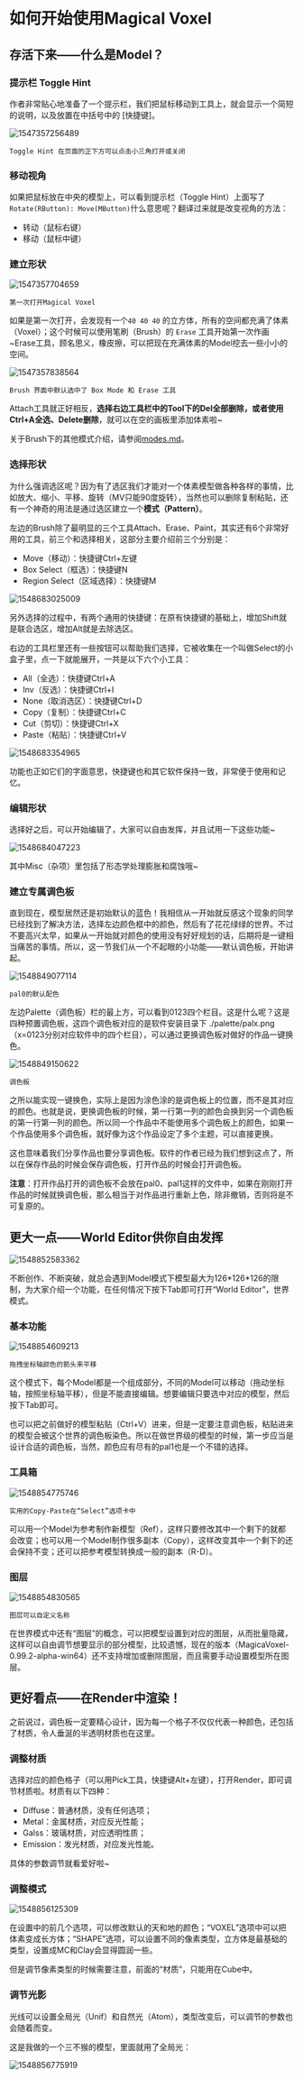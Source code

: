 # 如何开始使用Magical Voxel

## 存活下来——什么是Model？

### 提示栏 Toggle Hint

作者非常贴心地准备了一个提示栏，我们把鼠标移动到工具上，就会显示一个简短的说明，以及放置在中括号中的 [快捷键]。

![1547357256489](readme.assets/1547357256489.png)

`Toggle Hint 在页面的正下方可以点击小三角打开或关闭`

### 移动视角

如果把鼠标放在中央的模型上，可以看到提示栏（Toggle Hint）上面写了`Rotate(RButton): Move(MButton)`什么意思呢？翻译过来就是改变视角的方法：

- 转动（鼠标右键）
- 移动（鼠标中键）

### 建立形状

![1547357704659](readme.assets/1547357704659.png)

`第一次打开Magical Voxel`

如果是第一次打开，会发现有一个`40 40 40` 的立方体，所有的空间都充满了体素（Voxel）；这个时候可以使用笔刷（Brush）的 `Erase` 工具开始第一次作画~Erase工具，顾名思义，橡皮擦，可以把现在充满体素的Model挖去一些小小的空间。

![1547357838564](readme.assets/1547357838564.png)

`Brush 界面中默认选中了 Box Mode 和 Erase 工具`

Attach工具就正好相反，**选择右边工具栏中的Tool下的Del全部删除，或者使用Ctrl+A全选、Delete删除**，就可以在空的画板里添加体素啦~

关于Brush下的其他模式介绍，请参阅[modes.md](./help/modes.md)。

### 选择形状

为什么强调选区呢？因为有了选区我们才能对一个体素模型做各种各样的事情，比如放大、缩小、平移、旋转（MV只能90度旋转），当然也可以删除复制粘贴，还有一个神奇的用法是通过选区建立一个**模式（Pattern）**。

左边的Brush除了最明显的三个工具Attach、Erase、Paint，其实还有6个非常好用的工具，前三个和选择相关，这部分主要介绍前三个分别是：

- Move（移动）：快捷键Ctrl+左键
- Box Select（框选）：快捷键N
- Region Select（区域选择）：快捷键M

![1548683025009](readme.assets/1548683025009.png)

另外选择的过程中，有两个通用的快捷键：在原有快捷键的基础上，增加Shift就是联合选区，增加Alt就是去除选区。

右边的工具栏里还有一些按钮可以帮助我们选择，它被收集在一个叫做Select的小盒子里，点一下就能展开，一共是以下六个小工具：

- All（全选）：快捷键Ctrl+A
- Inv（反选）：快捷键Ctrl+I
- None（取消选区）：快捷键Ctrl+D
- Copy（复制）：快捷键Ctrl+C
- Cut（剪切）：快捷键Ctrl+X
- Paste（粘贴）：快捷键Ctrl+V

![1548683354965](readme.assets/1548683354965.png)

功能也正如它们的字面意思，快捷键也和其它软件保持一致，非常便于使用和记忆。

### 编辑形状

选择好之后，可以开始编辑了，大家可以自由发挥，并且试用一下这些功能~

![1548684047223](readme.assets/1548684047223.png)

其中Misc（杂项）里包括了形态学处理膨胀和腐蚀哦~

### 建立专属调色板

直到现在，模型居然还是初始默认的蓝色！我相信从一开始就反感这个现象的同学已经找到了解决方法，选择左边颜色框中的颜色，然后有了花花绿绿的世界。不过不要高兴太早，如果从一开始就对颜色的使用没有好好规划的话，后期将是一键相当痛苦的事情。所以，这一节我们从一个不起眼的小功能——默认调色板，开始讲起。

![1548849077114](readme.assets/1548849077114.png)

`pal0的默认配色`

左边Palette（调色板）栏的最上方，可以看到0123四个栏目。这是什么呢？这是四种预置调色板，这四个调色板对应的是软件安装目录下 ./palette/palx.png （x=0123分别对应软件中的四个栏目），可以通过更换调色板对做好的作品一键换色。

![1548849150622](readme.assets/1548849150622.png)

`调色板`

之所以能实现一键换色，实际上是因为涂色涂的是调色板上的位置，而不是其对应的颜色。也就是说，更换调色板的时候，第一行第一列的颜色会换到另一个调色板的第一行第一列的颜色。所以同一个作品中不能使用多个调色板上的颜色，如果一个作品使用多个调色板，就好像为这个作品设定了多个主题，可以直接更换。

这也意味着我们分享作品也要分享调色板。软件的作者已经为我们想到这点了，所以在保存作品的时候会保存调色板，打开作品的时候会打开调色板。

**注意**：打开作品打开的调色板不会放在pal0、pal1这样的文件中，如果在刚刚打开作品的时候就换调色板，那么相当于对作品进行重新上色，除非撤销，否则将是不可复原的。

## 更大一点——World Editor供你自由发挥

![1548852583362](readme.assets/1548852583362.png)

不断创作、不断突破，就总会遇到Model模式下模型最大为126\*126\*126的限制，为大家介绍一个功能，在任何情况下按下Tab即可打开“World Editor”，世界模式。

### 基本功能

![1548854609213](readme.assets/1548854609213.png)

`拖拽坐标轴颜色的箭头来平移`

这个模式下，每个Model都是一个组成部分，不同的Model可以移动（拖动坐标轴，按照坐标轴平移），但是不能直接编辑。想要编辑只要选中对应的模型，然后按下Tab即可。

也可以把之前做好的模型粘贴（Ctrl+V）进来，但是一定要注意调色板，粘贴进来的模型会被这个世界的调色板染色。所以在做世界级的模型的时候，第一步应当是设计合适的调色板，当然，颜色应有尽有的pal1也是一个不错的选择。

### 工具箱

![1548854775746](readme.assets/1548854775746.png)

`实用的Copy-Paste在“Select”选项卡中`

可以用一个Model为参考制作新模型（Ref），这样只要修改其中一个剩下的就都会改变；也可以用一个Model制作很多副本（Copy），这样改变其中一个剩下的还会保持不变；还可以把参考模型转换成一般的副本（R-D）。

### 图层

![1548854830565](readme.assets/1548854830565.png)

`图层可以自定义名称`

在世界模式中还有“图层”的概念，可以把模型设置到对应的图层，从而批量隐藏，这样可以自由调节想要显示的部分模型，比较遗憾，现在的版本（MagicaVoxel-0.99.2-alpha-win64）还不支持增加或删除图层，而且需要手动设置模型所在图层。

## 更好看点——在Render中渲染！

之前说过，调色板一定要精心设计，因为每一个格子不仅仅代表一种颜色，还包括了材质，令人垂涎的半透明材质也在这里。

### 调整材质

选择对应的颜色格子（可以用Pick工具，快捷键Alt+左键），打开Render，即可调节材质啦。材质有以下四种：

* Diffuse：普通材质，没有任何选项；
* Metal：金属材质，对应反光性能；
* Galss：玻璃材质，对应透明性质；
* Emission：发光材质，对应发光性能。

具体的参数调节就看爱好啦~

### 调整模式

![1548856125309](readme.assets/1548856125309.png)

在设置中的前几个选项，可以修改默认的天和地的颜色；“VOXEL”选项中可以把体素变成长方体；“SHAPE”选项，可以设置不同的像素类型，立方体是最基础的类型，设置成MC和Clay会显得圆润一些。

但是调节像素类型的时候需要注意，前面的“材质”，只能用在Cube中。

### 调节光影

光线可以设置全局光（Unif）和自然光（Atom），类型改变后，可以调节的参数也会随着而变。

这是我做的一个三不猴的模型，里面就用了全局光：

![1548856775919](readme.assets/1548856775919.png)